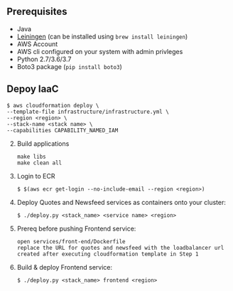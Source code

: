 
## Prerequisites

* Java
* [Leiningen](http://leiningen.org/) (can be installed using `brew install leiningen`)
* AWS Account
* AWS cli configured on your system with admin privleges
* Python 2.7/3.6/3.7
* Boto3 package (`pip install boto3`)

## Depoy IaaC


   ```
   $ aws cloudformation deploy \
   --template-file infrastructure/infrastructure.yml \
   --region <region> \
   --stack-name <stack name> \
   --capabilities CAPABILITY_NAMED_IAM
   ```
2. Build applications

    ```
    make libs
    make clean all
    ```
3. Login to ECR

    ```
    $ $(aws ecr get-login --no-include-email --region <region>)
    ```

4. Deploy Quotes and Newsfeed services as containers onto your cluster: 

   ```
   $ ./deploy.py <stack_name> <service name> <region>
   ```
5. Prereq before pushing Frontend service:

    ```
    open services/front-end/Dockerfile
    replace the URL for quotes and newsfeed with the loadbalancer url created after executing cloudformation template in Step 1

    ```
6.  Build & deploy Frontend service:

    ```
    $ ./deploy.py <stack_name> frontend <region>
    ```
